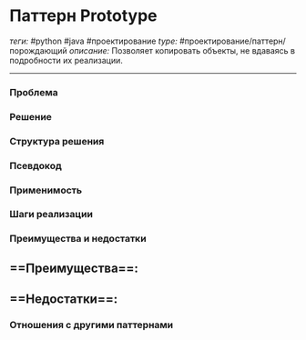 # Паттерн Prototype
*теги:* #python #java #проектирование 
*type:* #проектирование/паттерн/порождающий
*описание:* Позволяет копировать объекты, не вдаваясь в подробности их реализации.

---
### Проблема


### Решение


### Структура решения

	
### Псевдокод


### Применимость


### Шаги реализации


### Преимущества и недостатки
==Преимущества==:
- 

==Недостатки==:
- 

### Отношения с другими паттернами 
 